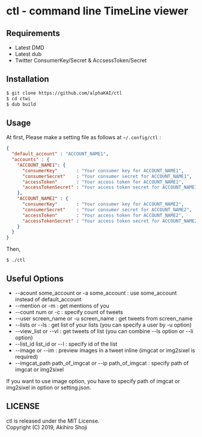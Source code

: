 # ctl - command line TimeLine viewer

## Requirements

* Latest DMD
* Latest dub
* Twitter ConsumerKey/Secret & AccsessToken/Secret

## Installation

```zsh
$ git clone https://github.com/alphaKAI/ctl
$ cd ctwi
$ dub build
```

## Usage

At first, Please make a setting file as follows at `~/.config/ctl` :  

```json
{
  "default_account" : "ACCOUNT_NAME1",
  "accounts" : {
    "ACCOUNT_NAME1": {
      "consumerKey"       : "Your consumer key for ACCOUNT_NAME1",
      "consumerSecret"    : "Your consumer secret for ACCOUNT_NAME1",
      "accessToken"       : "Your access token for ACCOUNT_NAME1",
      "accessTokenSecret" : "Your access token secret for ACCOUNT_NAME1"
    },
    "ACCOUNT_NAME2" : {
      "consumerKey"       : "Your consumer key for ACCOUNT_NAME2",
      "consumerSecret"    : "Your consumer secret for ACCOUNT_NAME2",
      "accessToken"       : "Your access token for ACCOUNT_NAME2",
      "accessTokenSecret" : "Your access token secret for ACCOUNT_NAME2"
    }
  }
}
```

Then,
```
$ ./ctl
```

## Useful Options

- --acount some_account or -a some_account : use some_account instead of default_account
- --mention or -m : get mentions of you
- --count num or -c : specify count of tweets
- --user screen_name or -u screen_name : get tweets from screen_name
- --lists or --ls : get list of your lists (you can specify a user by -u option)
- --view_list or --vl : get tweets of list (you can combine --ls option or --li option)
- --list_id list_id or --l : specify id of the list
- --image or --im : preview images in a tweet inline (imgcat or img2sixel is required)
- --imgcat_path path_of_imgcat or --ip path_of_imgcat : specify path of imgcat or img2sixel

If you want to use image option, you have to specify path of imgcat or img2sixel in option or setting.json.  

## LICENSE
ctl is released under the MIT License.  
Copyright (C) 2019, Akihiro Shoji